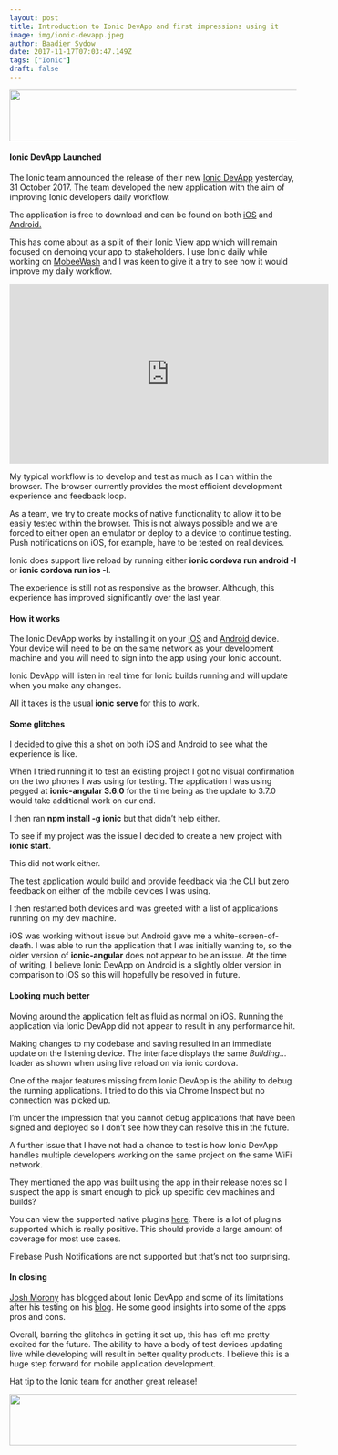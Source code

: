 ```yaml
---
layout: post
title: Introduction to Ionic DevApp and first impressions using it
image: img/ionic-devapp.jpeg
author: Baadier Sydow
date: 2017-11-17T07:03:47.149Z
tags: ["Ionic"]
draft: false
---
```

<a href="//pluralsight.pxf.io/c/1384273/431407/7490"><img src="//a.impactradius-go.com/display-ad/7490-431407" border="0" alt="" width="728" height="90"/></a><img height="0" width="0" src="//pluralsight.pxf.io/i/1384273/431407/7490" style="position:absolute;visibility:hidden;" border="0" />

#### Ionic DevApp Launched

The Ionic team announced the release of their new [Ionic DevApp](http://blog.ionic.io/announcing-ionic-devapp/) yesterday, 31 October 2017. The team developed the new application with the aim of improving Ionic developers daily workflow.

The application is free to download and can be found on both [iOS](https://itunes.apple.com/us/app/ionic-devapp/id1233447133?mt=8) and [Android.](https://play.google.com/store/apps/details?id=io.ionic.devapp&hl=en)

This has come about as a split of their [Ionic View](https://ionicframework.com/docs/pro/view/) app which will remain focused on demoing your app to stakeholders. I use Ionic daily while working on [MobeeWash](http://mobeewash.com/) and I was keen to give it a try to see how it would improve my daily workflow.

<iframe width="560" height="315" src="https://www.youtube.com/embed/tbTo60fAJcc" frameborder="0" allow="accelerometer; autoplay; encrypted-media; gyroscope; picture-in-picture" allowfullscreen></iframe>

My typical workflow is to develop and test as much as I can within the browser. The browser currently provides the most efficient development experience and feedback loop.

As a team, we try to create mocks of native functionality to allow it to be easily tested within the browser. This is not always possible and we are forced to either open an emulator or deploy to a device to continue testing. Push notifications on iOS, for example, have to be tested on real devices.

Ionic does support live reload by running either **ionic cordova run android -l** or **ionic cordova run ios -l**.

The experience is still not as responsive as the browser. Although, this experience has improved significantly over the last year.

#### How it works

The Ionic DevApp works by installing it on your [iOS](https://itunes.apple.com/us/app/ionic-devapp/id1233447133?mt=8) and [Android](https://play.google.com/store/apps/details?id=io.ionic.devapp&hl=en) device. Your device will need to be on the same network as your development machine and you will need to sign into the app using your Ionic account.

Ionic DevApp will listen in real time for Ionic builds running and will update when you make any changes.

All it takes is the usual **ionic serve** for this to work.

#### Some glitches

I decided to give this a shot on both iOS and Android to see what the experience is like.

When I tried running it to test an existing project I got no visual confirmation on the two phones I was using for testing. The application I was using pegged at **ionic-angular 3.6.0** for the time being as the update to 3.7.0 would take additional work on our end.

I then ran **npm install -g ionic** but that didn’t help either.

To see if my project was the issue I decided to create a new project with **ionic start**.

This did not work either.

The test application would build and provide feedback via the CLI but zero feedback on either of the mobile devices I was using.

I then restarted both devices and was greeted with a list of applications running on my dev machine.

iOS was working without issue but Android gave me a white-screen-of-death. I was able to run the application that I was initially wanting to, so the older version of **ionic-angular** does not appear to be an issue. At the time of writing, I believe Ionic DevApp on Android is a slightly older version in comparison to iOS so this will hopefully be resolved in future.

#### Looking much better

Moving around the application felt as fluid as normal on iOS. Running the application via Ionic DevApp did not appear to result in any performance hit.

Making changes to my codebase and saving resulted in an immediate update on the listening device. The interface displays the same *Building…* loader as shown when using live reload on via ionic cordova.

One of the major features missing from Ionic DevApp is the ability to debug the running applications. I tried to do this via Chrome Inspect but no connection was picked up.

I’m under the impression that you cannot debug applications that have been signed and deployed so I don’t see how they can resolve this in the future.

A further issue that I have not had a chance to test is how Ionic DevApp handles multiple developers working on the same project on the same WiFi network.

They mentioned the app was built using the app in their release notes so I suspect the app is smart enough to pick up specific dev machines and builds?

You can view the supported native plugins [here](http://ionicframework.com/docs/pro/view.html#plugin-support). There is a lot of plugins supported which is really positive. This should provide a large amount of coverage for most use cases.

Firebase Push Notifications are not supported but that’s not too surprising.

#### In closing

[Josh Morony](https://medium.com/@joshuamorony) has blogged about Ionic DevApp and some of its limitations after his testing on his [blog](https://www.joshmorony.com/live-reload-across-multiple-devices-with-ionic-devapp/). He some good insights into some of the apps pros and cons.

Overall, barring the glitches in getting it set up, this has left me pretty excited for the future. The ability to have a body of test devices updating live while developing will result in better quality products. I believe this is a huge step forward for mobile application development.

Hat tip to the Ionic team for another great release!

<a href="//pluralsight.pxf.io/c/1384273/431407/7490"><img src="//a.impactradius-go.com/display-ad/7490-431407" border="0" alt="" width="728" height="90"/></a><img height="0" width="0" src="//pluralsight.pxf.io/i/1384273/431407/7490" style="position:absolute;visibility:hidden;" border="0" />